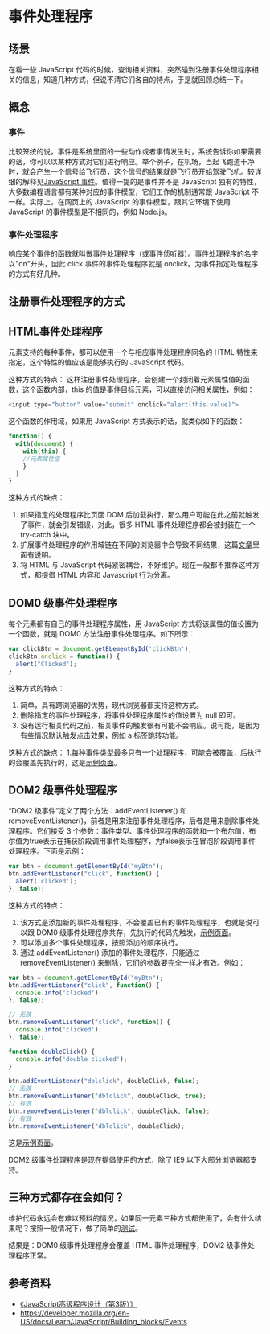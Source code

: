 # 事件处理程序
## 场景
在看一些 JavaScript 代码的时候，查询相关资料，突然碰到注册事件处理程序相关的信息，知道几种方式，但说不清它们各自的特点，于是就回顾总结一下。

## 概念
### 事件
比较笼统的说，事件是系统里面的一些动作或者事情发生时，系统告诉你如果需要的话，你可以以某种方式对它们进行响应。举个例子，在机场，当起飞跑道干净时，就会产生一个信号给飞行员，这个信号的结果就是飞行员开始驾驶飞机。较详细的解释见[JavaScript 事件](https://github.com/XXHolic/blog/issues/14)。值得一提的是事件并不是 JavaScript 独有的特性，大多数编程语言都有某种对应的事件模型，它们工作的机制通常跟 JavaScript 不一样。实际上，在网页上的 JavaScript 的事件模型，跟其它环境下使用 JavaScript 的事件模型是不相同的，例如 Node.js。
### 事件处理程序
响应某个事件的函数就叫做事件处理程序（或事件侦听器）。事件处理程序的名字以"on"开头，因此 click 事件的事件处理程序就是 onclick。为事件指定处理程序的方式有好几种。

## 注册事件处理程序的方式
## HTML事件处理程序
元素支持的每种事件，都可以使用一个与相应事件处理程序同名的 HTML 特性来指定，这个特性的值应该是能够执行的 JavaScript 代码。

这种方式的特点：
这样注册事件处理程序，会创建一个封闭着元素属性值的函数，这个函数内部，this 的值是事件目标元素，可以直接访问相关属性，例如：
```javascript
<input type="button" value="submit" onclick="alert(this.value)">
```

这个函数的作用域，如果用 JavaScript 方式表示的话，就类似如下的函数：
```javascript
function() {
  with(document) {
    with(this) {
    //元素属性值
    }
  }
}
```

这种方式的缺点：
1. 如果指定的处理程序比页面 DOM 后加载执行，那么用户可能在此之前就触发了事件，就会引发错误，对此，很多 HTML 事件处理程序都会被封装在一个 try-catch 块中。
2. 扩展事件处理程序的作用域链在不同的浏览器中会导致不同结果，这篇[文章](http://www.jibbering.com/faq/names/event_handler.html)里面有说明。
3. 将 HTML 与 JavaScript 代码紧密耦合，不好维护。现在一般都不推荐这种方式，都提倡 HTML 内容和 Javascript 行为分离。

## DOM0 级事件处理程序
每个元素都有自己的事件处理程序属性，用 JavaScript 方式将该属性的值设置为一个函数，就是 DOM0 方法注册事件处理程序。如下所示：
```javascript
var clickBtn = document.getELementById('clickBtn');
clickBtn.onclick = function() {
  alert("Clicked");
}
```
这种方式的特点：
1. 简单，具有跨浏览器的优势，现代浏览器都支持这种方式。
2. 删除指定的事件处理程序，将事件处理程序属性的值设置为 null 即可。
3. 没有运行相关代码之前，相关事件的触发很有可能不会响应。说可能，是因为有些情况默认触发点击效果，例如 a 标签跳转功能。

这种方式的缺点：
1.每种事件类型最多只有一个处理程序，可能会被覆盖，后执行的会覆盖先执行的，这是[示例页面](https://xxholic.github.io/lab/lab-js/18/dom0-click.html)。

## DOM2 级事件处理程序
“DOM2 级事件”定义了两个方法：addEventListener() 和 removeEventListener()，前者是用来注册事件处理程序，后者是用来删除事件处理程序。它们接受 3 个参数：事件类型、事件处理程序的函数和一个布尔值，布尔值为true表示在捕获阶段调用事件处理程序，为false表示在冒泡阶段调用事件处理程序。下面是示例：
```javascript
var btn = document.getElementById("myBtn");
btn.addEventListener("click", function() {
  alert('clicked');
}, false);
```
这种方式的特点：
1. 该方式是添加新的事件处理程序，不会覆盖已有的事件处理程序，也就是说可以跟 DOM0 级事件处理程序共存，先执行的代码先触发，[示例页面](https://xxholic.github.io/lab/lab-js/18/dom2-click.html)。
2. 可以添加多个事件处理程序，按照添加的顺序执行。
3. 通过 addEventListener() 添加的事件处理程序，只能通过 removeEventListener() 来删除，它们的参数要完全一样才有效。例如：
```javascript
var btn = document.getElementById("myBtn");
btn.addEventListener("click", function() {
  console.info('clicked');
}, false);

// 无效
btn.removeEventListener("click", function() {
  console.info('clicked');
}, false);

function doubleClick() {
  console.info('double clicked');
}

btn.addEventListener("dblclick", doubleClick, false);
// 无效
btn.removeEventListener("dblclick", doubleClick, true);
// 有效
btn.removeEventListener("dblclick", doubleClick, false);
// 有效
btn.removeEventListener("dblclick", doubleClick);
```
这是[示例页面](https://xxholic.github.io/lab/lab-js/18/dom2-remove.html)。

DOM2 级事件处理程序是现在提倡使用的方式，除了 IE9 以下大部分浏览器都支持。

## 三种方式都存在会如何？
维护代码永远会有难以预料的情况，如果同一元素三种方式都使用了，会有什么结果呢？按照一般情况下，做了简单的[测试](https://xxholic.github.io/lab/lab-js/18/all-way.html)。

结果是：DOM0 级事件处理程序会覆盖 HTML 事件处理程序，DOM2 级事件处理程序正常。


## 参考资料
- [《JavaScript高级程序设计（第3版）》](https://book.douban.com/subject/10546125/)
- https://developer.mozilla.org/en-US/docs/Learn/JavaScript/Building_blocks/Events